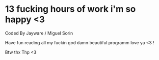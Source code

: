 # 13 fucking hours of work i'm so happy <3
Coded By Jayware / Miguel Sorin

Have fun reading all my fuckin god damn beautiful programm love ya <3 ! 


Btw thx Thp <3
